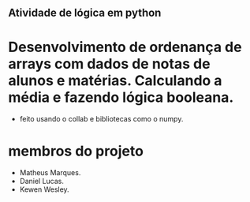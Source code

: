 ## Atividade de lógica em python


# Desenvolvimento de ordenança de arrays com dados de notas de alunos  e matérias. Calculando a média e fazendo lógica booleana.


- feito usando o collab e bibliotecas como o numpy.




# membros do projeto

- Matheus Marques.
- Daniel Lucas.
- Kewen Wesley.
